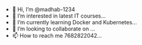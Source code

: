 - 👋 Hi, I’m @madhab-1234
- 👀 I’m interested in latest IT courses...
- 🌱 I’m currently learning Docker and Kubernetes...
- 💞️ I’m looking to collaborate on ...
- 📫 How to reach me 7682822042...

<!---
madhab-1234/madhab-1234 is a ✨ special ✨ repository because its `README.md` (this file) appears on your GitHub profile.
You can click the Preview link to take a look at your changes.
--->
